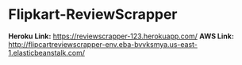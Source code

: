 # Flipkart-ReviewScrapper

**Heroku Link:** https://reviewscrapper-123.herokuapp.com/
**AWS Link:** http://flipcartreviewscrapper-env.eba-bvvksmya.us-east-1.elasticbeanstalk.com/


